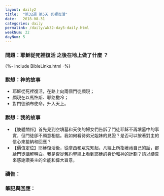 ```yaml
---
layout: daily2
title:  "第32週 第5天 死裡復活"
date:   2018-08-31
categories: daily
permalink: /daily/wk32-day5-daily.html
weekNum: 32
dayNum: 5
---
```


### 問題：耶穌從死裡復活 之後在地上做了什麼 ？

{%- include BibleLinks.html -%}

### 默想：神的故事 
+ 耶穌從死裡復活，在路上向兩個門徒顯現； 
+ 顯現在以馬忤斯、耶路撒冷； 
+ 對門徒頒布使命，升入天上。 

### 默想：我的故事
+ 【肢體關係】首先見到空墳墓和天使的婦女們告訴了門徒耶穌不再墳墓中的事實，但門徒卻不願意相信。我如何看待弟兄姐妹的見證？是否可以按著對主的信心來接納和回應？ 
+ 【價值定位】耶穌復活後，從摩西和眾先知起，凡經上所指著祂自己的話，都給門徒講解明白。我是否從舊約聖經上看到耶穌的身份和神的計劃？請以禱告來感謝讚美主的全能和偉大旨意。 

### 禱告：

### 筆記與回應：
